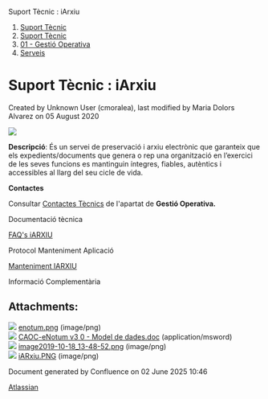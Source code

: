 Suport Tècnic : iArxiu  

1.  [Suport Tècnic](index.html)
2.  [Suport Tècnic](13893782.html)
3.  [01 - Gestió Operativa](26313391.html)
4.  [Serveis](Serveis_26313394.html)

Suport Tècnic : iArxiu
======================

Created by Unknown User (cmoralea), last modified by Maria Dolors Alvarez on 05 August 2020

![](attachments/26313515/41518384.png)

**Descripció**: És un servei de preservació i arxiu electrònic que garanteix que els expedients/documents que genera o rep una organització en l’exercici de les seves funcions es mantinguin íntegres, fiables, autèntics i accessibles al llarg del seu cicle de vida.

**Contactes**

Consultar [Contactes Tècnics](https://intranet.aoc.cat/pages/viewpage.action?pageId=28704779#tab-Responsables+Servei+T%C3%A8cnic) de l'apartat de **Gestió Operativa.**

Documentació tècnica

[FAQ's iARXIU](30869028.html)

  

Protocol Manteniment Aplicació

[Manteniment IARXIU](Manteniment-IARXIU_41517395.html)

  

  

Informació Complementària

  

Attachments:
------------

![](images/icons/bullet_blue.gif) [enotum.png](attachments/26313515/26317281.png) (image/png)  
![](images/icons/bullet_blue.gif) [CAOC-eNotum v3 0 - Model de dades.doc](attachments/26313515/26317280.doc) (application/msword)  
![](images/icons/bullet_blue.gif) [image2019-10-18\_13-48-52.png](attachments/26313515/28705691.png) (image/png)  
![](images/icons/bullet_blue.gif) [iARxiu.PNG](attachments/26313515/41518384.png) (image/png)  

Document generated by Confluence on 02 June 2025 10:46

[Atlassian](http://www.atlassian.com/)